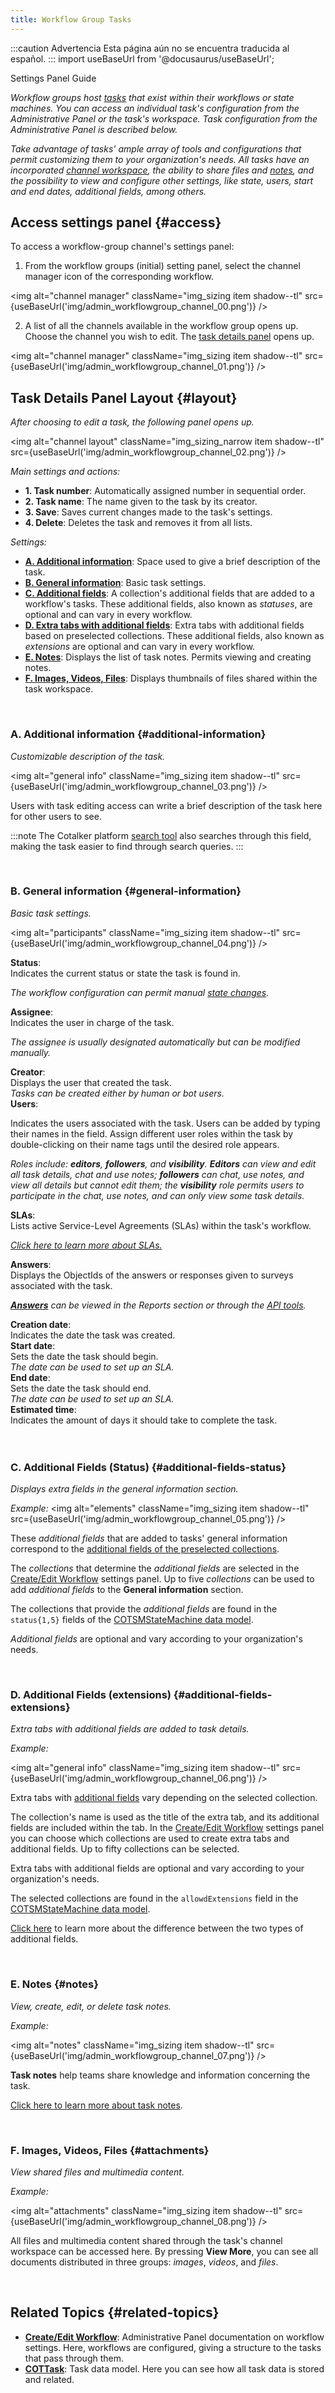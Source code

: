```yaml
---
title: Workflow Group Tasks
---
```


:::caution Advertencia
Esta página aún no se encuentra traducida al español.
:::
import useBaseUrl from '@docusaurus/useBaseUrl'; 

<span className="hero__subtitle">Settings Panel Guide</span>

_Workflow groups host [tasks](/docs/documentation/client/taskview) that exist within their workflows or state machines. You can access an individual task's configuration from the Administrative Panel or the task's workspace. Task configuration from the Administrative Panel is described below._

_Take advantage of tasks' ample array of tools and configurations that permit customizing them to your organization's needs. All tasks have an incorporated [channel workspace](/docs/documentation/client/channels), the ability to share files and [notes](/docs/documentation/client/notes#task-notes), and the possibility to view and configure other settings, like state, users, start and end dates, additional fields, among others._


## Access settings panel {#access}

To access a workflow-group channel's settings panel:

1. From the workflow groups (initial) setting panel, select the channel manager icon of the corresponding workflow.

<img alt="channel manager" className="img_sizing item shadow--tl" src={useBaseUrl('img/admin_workflowgroup_channel_00.png')} />
<br/>

2. A list of all the channels available in the workflow group opens up. Choose the channel you wish to edit. The [task details panel](#layout) opens up.

<img alt="channel manager" className="img_sizing item shadow--tl" src={useBaseUrl('img/admin_workflowgroup_channel_01.png')} />
<br/>

<div className="alert alert--secondary">

## Task Details Panel Layout {#layout}

_After choosing to edit a task, the following panel opens up._

<div className="container">
<div className="row">
<div className="col col--6">

<img alt="channel layout" className="img_sizing_narrow item shadow--tl" src={useBaseUrl('img/admin_workflowgroup_channel_02.png')} />
<br/>

</div>
<div className="col col--6">

_Main settings and actions:_
- **1. Task number**: Automatically assigned number in sequential order.
- **2. Task name**: The name given to the task by its creator.
- **3. Save**: Saves current changes made to the task's settings.
- **4. Delete**: Deletes the task and removes it from all lists.

_Settings:_
- [**A. Additional information**](#additional-information): Space used to give a brief description of the task.
- [**B. General information**](#general-information): Basic task settings.
- [**C. Additional fields**](#additional-fields-status): A collection's additional fields that are added to a workflow's tasks. These additional fields, also known as _statuses_, are optional and can vary in every workflow. 
- [**D. Extra tabs with additional fields**](#additional-fields-extensions): Extra tabs with additional fields based on preselected collections. These additional fields, also known as _extensions_ are optional and can vary in every workflow.
- [**E. Notes**](#notes): Displays the list of task notes. Permits viewing and creating notes.
- [**F. Images, Videos, Files**](#attachments): Displays thumbnails of files shared within the task workspace.


</div>
</div>
</div>

</div>
<br/>

<div className="alert alert--secondary">

### A. Additional information {#additional-information}
_Customizable description of the task._

<img alt="general info" className="img_sizing item shadow--tl" src={useBaseUrl('img/admin_workflowgroup_channel_03.png')} />
<br/>

Users with task editing access can write a brief description of the task here for other users to see.

:::note
The Cotalker platform [search tool](/docs/documentation/client/client_search) also searches through this field, making the task easier to find through search queries.
:::

</div>
<br/>

<div className="alert alert--secondary">

### B. General information {#general-information}
_Basic task settings._

<img alt="participants" className="img_sizing item shadow--tl" src={useBaseUrl('img/admin_workflowgroup_channel_04.png')} />
<br/>

<div className="container box">
<div className="row table-row-1">
<div className="col col--3"><strong>Status</strong>:</div>
<div className="col col--4">Indicates the current status or state the task is found in.</div>
<div className="col col--5"><em>

The workflow configuration can permit manual [state changes](/docs/documentation/admin/workflows/settings_panels/create_edit_state#state-changes).

</em></div>
</div>
<div className="row table-row-2">
<div className="col col--3"><strong>Assignee</strong>:</div>
<div className="col col--4">Indicates the user in charge of the task.</div>
<div className="col col--5"><em>

The assignee is usually designated automatically but can be modified manually.

</em></div>
</div>
<div className="row table-row-1">
<div className="col col--3"><strong>Creator</strong>:</div>
<div className="col col--4">Displays the user that created the task.</div>
<div className="col col--5"><em>Tasks can be created either by human or bot users.</em></div>
</div>
<div className="row table-row-2">
<div className="col col--3"><strong>Users</strong>:</div>
<div className="col col--4">

Indicates the users associated with the task. Users can be added by typing their names in the field. Assign different user roles within the task by double-clicking on their name tags until the desired role appears.

</div>
<div className="col col--5"><em>

Roles include: **editors**, **followers**, and **visibility**. **Editors** can view and edit all task details, chat and use notes; **followers** can chat, use notes, and view all details but cannot edit them; the **visibility** role permits users to participate in the chat, use notes, and can only view some task details.

</em></div>
</div>
<div className="row table-row-1">
<div className="col col--3"><strong>SLAs</strong>:</div>
<div className="col col--4">Lists active Service-Level Agreements (SLAs) within the task's workflow.</div>
<div className="col col--5"><em>

[Click here to learn more about SLAs.](/docs/documentation/automation/sla)

</em></div>
</div>
<div className="row table-row-2">
<div className="col col--3"><strong>Answers</strong>:</div>
<div className="col col--4">Displays the ObjectIds of the answers or responses given to surveys associated with the task.</div>
<div className="col col--5"><em>

[**Answers**](/docs/documentation/client/reports) can be viewed in the Reports section or through the [API tools](/docs/documentation/api/surveys/answers#get-by-id).

</em></div>
</div>
<div className="row table-row-1">
<div className="col col--3"><strong>Creation date</strong>:</div>
<div className="col col--4">Indicates the date the task was created.</div>
<div className="col col--5"><em></em></div>
</div>
<div className="row table-row-2">
<div className="col col--3"><strong>Start date</strong>:</div>
<div className="col col--4">Sets the date the task should begin.</div>
<div className="col col--5"><em>The date can be used to set up an SLA.</em></div>
</div>
<div className="row table-row-1">
<div className="col col--3"><strong>End date</strong>:</div>
<div className="col col--4">Sets the date the task should end.</div>
<div className="col col--5"><em>The date can be used to set up an SLA.</em></div>
</div>
<div className="row table-row-2">
<div className="col col--3"><strong>Estimated time</strong>:</div>
<div className="col col--4">Indicates the amount of days it should take to complete the task.</div>
<div className="col col--5"><em></em></div>
</div>
</div>
<br/>

</div>
<br/>

<div className="alert alert--secondary">

### C. Additional Fields (Status) {#additional-fields-status}
_Displays extra fields in the general information section._

_Example:_
<img alt="elements" className="img_sizing item shadow--tl" src={useBaseUrl('img/admin_workflowgroup_channel_05.png')} />
<br/>

These _additional fields_ that are added to tasks' general information correspond to the [additional fields of the preselected collections](/docs/documentation/admin/database/admin_collections#additional-fields).

The _collections_ that determine the _additional fields_ are selected in the [Create/Edit Workflow](/docs/documentation/admin/workflows/settings_panels/workflow_create_edit#additional-fields) settings panel. Up to five _collections_ can be used to add _additional fields_ to the **General information** section.

The collections that provide the _additional fields_ are found in the `status{1,5}` fields of the [COTSMStateMachine data model](/docs/documentation/models/tasks/model_tasks).

_Additional fields_ are optional and vary according to your organization's needs.

</div>
<br/>

<div className="alert alert--secondary">

### D. Additional Fields (extensions) {#additional-fields-extensions}
_Extra tabs with additional fields are added to task details._

_Example:_

<img alt="general info" className="img_sizing item shadow--tl" src={useBaseUrl('img/admin_workflowgroup_channel_06.png')} />
<br/>

Extra tabs with [additional fields](/docs/documentation/admin/database/admin_collections#additional-fields) vary depending on the selected collection.

The collection's name is used as the title of the extra tab, and its additional fields are included within the tab.
In the [Create/Edit Workflow](/docs/documentation/admin/workflows/settings_panels/workflow_create_edit#additional-fields) settings panel you can choose which collections are used to create extra tabs and additional fields. Up to fifty collections can be selected.

Extra tabs with additional fields are optional and vary according to your organization's needs.

The selected collections are found in the `allowdExtensions` field in the [COTSMStateMachine data model](/docs/documentation/models/tasks/model_statemachine).

[Click here](/docs/documentation/admin/workflows/settings_panels/workflow_create_edit#workflow-additional-fields) to learn more about the difference between the two types of additional fields.

</div>
<br/>

<div className="alert alert--secondary">

### E. Notes {#notes}
_View, create, edit, or delete task notes._

_Example:_

<img alt="notes" className="img_sizing item shadow--tl" src={useBaseUrl('img/admin_workflowgroup_channel_07.png')} />
<br/>

**Task notes** help teams share knowledge and information concerning the task. 

[Click here to learn more about task notes](/docs/documentation/client/notes).

</div>
<br/>

<div className="alert alert--secondary">

### F. Images, Videos, Files {#attachments}
_View shared files and multimedia content._

_Example:_

<img alt="attachments" className="img_sizing item shadow--tl" src={useBaseUrl('img/admin_workflowgroup_channel_08.png')} />
<br/>

All files and multimedia content shared through the task's channel workspace can be accessed here. By pressing **View More**, you can see all documents distributed in three groups: _images_, _videos_, and _files_.

</div>
<br/>

## Related Topics {#related-topics}
- [**Create/Edit Workflow**](/docs/documentation/admin/admin_group): Administrative Panel documentation on workflow settings. Here, workflows are configured, giving a structure to the tasks that pass through them.
- [**COTTask**](/docs/documentation/models/tasks/model_tasks): Task data model. Here you can see how all task data is stored and related.
